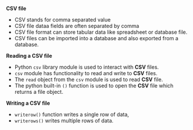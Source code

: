**CSV file**

 * CSV stands for comma separated value
 * CSV file dataa fields are often separated by comma
 * CSV file format can store tabular data like spreadsheet or database file.
 * CSV files can be imported into a database and also exported from a database.

**Reading a CSV file**

 * Python `csv` library module is used to interact with **CSV** files.
 * `csv` module has functionality to read and write to **CSV** files.
 * The `read` object from the `csv` module is used to read **CSV** file.
 * The python built-in `()` function is used to open the **CSV** file which returns a file object.

**Writing a CSV file**
 * `writerow()` function writes a single row of data,
 * `writerows()` writes multiple rows of data.